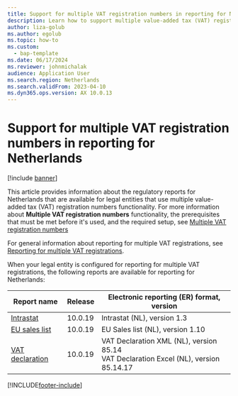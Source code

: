 ```yaml
---
title: Support for multiple VAT registration numbers in reporting for Netherlands
description: Learn how to support multiple value-added tax (VAT) registration numbers in reporting for Netherlands with a table outlining releases for various report names.
author: liza-golub
ms.author: egolub
ms.topic: how-to
ms.custom: 
  - bap-template
ms.date: 06/17/2024
ms.reviewer: johnmichalak
audience: Application User
ms.search.region: Netherlands
ms.search.validFrom: 2023-04-10
ms.dyn365.ops.version: AX 10.0.13
---
```


# Support for multiple VAT registration numbers in reporting for Netherlands

[!include [banner](../../includes/banner.md)]

This article provides information about the regulatory reports for Netherlands that are available for legal entities that use multiple value-added tax (VAT) registration numbers functionality. For more information about **Multiple VAT registration numbers** functionality, the prerequisites that must be met before it's used, and the required setup, see [Multiple VAT registration numbers](../global/emea-multiple-vat-registration-numbers.md)

For general information about reporting for multiple VAT registrations, see [Reporting for multiple VAT registrations](../global/emea-reporting-for-multiple-vat-registrations.md).

When your legal entity is configured for reporting for multiple VAT registrations, the following reports are available for reporting for Netherlands:

| Report name     | Release | Electronic reporting (ER) format, version                |
|-----------------|---------|-----------------------------------|
| [Intrastat](emea-nl-intrastat.md)       | 10.0.19 | Intrastat (NL), version 1.3   |
| [EU sales list](emea-nl-eu-sales-list.md)   | 10.0.19 | EU Sales list (NL), version 1.10  |
| [VAT declaration](emea-nl-vat-declaration-netherlands.md) | 10.0.19 | VAT Declaration XML (NL), version 85.14<br>VAT Declaration Excel (NL), version 85.14.17 |



[!INCLUDE[footer-include](../../../includes/footer-banner.md)]
